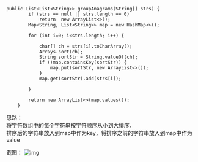 ```
public List<List<String>> groupAnagrams(String[] strs) {
        if (strs == null || strs.length == 0)
            return  new ArrayList<>();
        Map<String, List<String>> map = new HashMap<>();

        for (int i=0; i<strs.length; i++) {

            char[] ch = strs[i].toCharArray();
            Arrays.sort(ch);
            String sortStr = String.valueOf(ch);
            if (!map.containsKey(sortStr)) {
                map.put(sortStr, new ArrayList<>());
            }
            map.get(sortStr).add(strs[i]);

        }

        return new ArrayList<>(map.values());
    }
```

思路：<br/>
将字符数组中的每个字符串按字符顺序从小到大排序，<br/>
排序后的字符串放入到map中作为key，将排序之前的字符串放入到map中作为value<br/>

截图：
![img](https://github.com/yuluoqianmu/EveryDayLeetcode/blob/master/2018-12-24/%E9%82%B5%E8%8C%82%E6%9E%97.png?raw=true)
